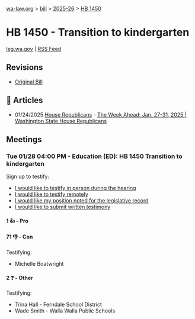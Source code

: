 [wa-law.org](/) > [bill](/bill/) > [2025-26](/bill/2025-26/) > [HB 1450](/bill/2025-26/hb/1450/)

# HB 1450 - Transition to kindergarten
[leg.wa.gov](https://app.leg.wa.gov/billsummary?BillNumber=1450&Year=2025&Initiative=false) | [RSS Feed](./rss.xml)

## Revisions
* [Original Bill](1/)

## 📰 Articles
* 01/24/2025 [House Republicans](/org/house_republicans/) - [The Week Ahead: Jan. 27-31, 2025 | Washington State House Republicans](https://houserepublicans.wa.gov/week/the-week-ahead-jan-27-31-2025/#:~:text=HB%201450)

## Meetings
### Tue 01/28 04:00 PM - Education (ED): HB 1450 Transition to kindergarten
Sign up to testify:
* [I would like to testify in person during the hearing](https://app.leg.wa.gov/csi/Testifier/Add?chamber=House&mId=32596&aId=162098&caId=25108&tId=1)
* [I would like to testify remotely](https://app.leg.wa.gov/csi/Testifier/Add?chamber=House&mId=32596&aId=162098&caId=25108&tId=2)
* [I would like my position noted for the legislative record](https://app.leg.wa.gov/csi/Testifier/Add?chamber=House&mId=32596&aId=162098&caId=25108&tId=3)
* [I would like to submit written testimony](https://app.leg.wa.gov/csi/Testifier/Add?chamber=House&mId=32596&aId=162098&caId=25108&tId=4)

#### 1 👍 - Pro

#### 71 👎 - Con
Testifying:
* Michelle Boatwright

#### 2 ❓ - Other
Testifying:
* Trina Hall - Ferndale School District
* Wade Smith - Walla Walla Public Schools
